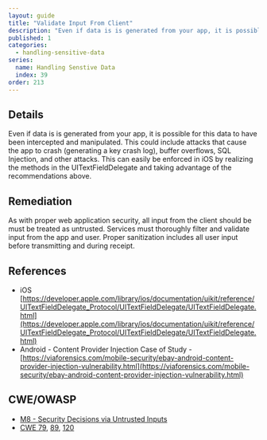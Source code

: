 ```yaml
---
layout: guide
title: "Validate Input From Client"
description: "Even if data is is generated from your app, it is possible for this data to have been intercepted and manipulated."
published: 1
categories:
  - handling-sensitive-data
series:
  name: Handling Senstive Data
  index: 39
order: 213
--- 
```


## Details 

 Even if data is is generated from your app, it is possible for this data to have been intercepted and manipulated.  This could include attacks that cause the app to crash (generating a key crash log), buffer overflows, SQL Injection, and other attacks. This can easily be enforced in iOS by realizing the methods in the UITextFieldDelegate and taking advantage of the recommendations above.
 
## Remediation

 As with proper web application security, all input from the client should be must be treated as untrusted.  Services must thoroughly filter and validate input from the app and user.  Proper sanitization includes all user input before transmitting and during receipt.

## References 

 * iOS
	[https://developer.apple.com/library/ios/documentation/uikit/reference/UITextFieldDelegate_Protocol/UITextFieldDelegate/UITextFieldDelegate.html](https://developer.apple.com/library/ios/documentation/uikit/reference/UITextFieldDelegate_Protocol/UITextFieldDelegate/UITextFieldDelegate.html)	
 * Android - Content Provider Injection Case of Study - 
	[https://viaforensics.com/mobile-security/ebay-android-content-provider-injection-vulnerability.html](https://viaforensics.com/mobile-security/ebay-android-content-provider-injection-vulnerability.html)
	
## CWE/OWASP

 * [M8 - Security Decisions via Untrusted Inputs](https://www.owasp.org/index.php/Mobile_Top_10_2014-M8)
 * [CWE 79](http://cwe.mitre.org/data/definitions/79.html), [89](http://cwe.mitre.org/data/definitions/89.html), [120](http://cwe.mitre.org/data/definitions/120.html)
 